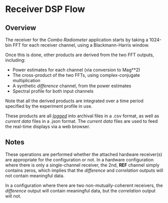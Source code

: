 <title>Receiver DSP Flow</title>

# Receiver DSP Flow

## Overview
The receiver for the *Combo Radiometer* application starts by taking a 1024-bin FFT for each
receiver channel, using a Blackmann-Harris window.

Once this is done, other products are derived from the two FFT outputs, including:

* Power estimates for each channel (via conversion to Mag**2)
* The cross-product of the two FFTs, using complex-conjugate multiplication
* A synthetic *difference* channel, from the power estimates
* Spectral profile for both input channels

Note that all the derived products are integrated over a time period
specified by the experiment profile in use.

These products are all [*logged*](/Documents/logging.html) into archival
files in a .csv format, as well as *current data* files in a .json format.
The *current data* files are used to feed the real-time displays via a
web browser.

## Notes

These operations are performed whether the attached hardware receiver(s)
are appropriate for the configuration or not.  In a hardware configuration
where there is only a single-channel receiver, the 2nd, **REF** channel
simply contains zeros, which implies that the *difference* and
*correlation* outputs will not contain meaningful data.

In a configuration where there are two non-mutually-coherent receivers,
the *difference* output will contain meaningful data, but the
*correlation* output will not.
